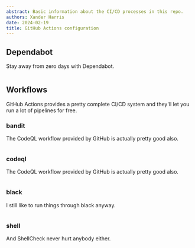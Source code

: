 ```yaml
---
abstract: Basic information about the CI/CD processes in this repo.
authors: Xander Harris
date: 2024-02-19
title: GitHub Actions configuration
---
```


## Dependabot

Stay away from zero days with Dependabot.

```{autoyaml} .github/dependabot.yml

```

## Workflows

GitHub Actions provides a pretty complete CI/CD system and they'll let you
run a lot of pipelines for free.

### bandit

The CodeQL workflow provided by GitHub is actually pretty good also.

```{autoyaml} .github/workflows/bandit.yml

```

### codeql

The CodeQL workflow provided by GitHub is actually pretty good also.

```{autoyaml} .github/workflows/codeql.yml

```

### black

I still like to run things through black anyway.

```{autoyaml} .github/workflows/black.yml

```

### shell

And ShellCheck never hurt anybody either.

```{autoyaml} .github/workflows/shell.yml

```
